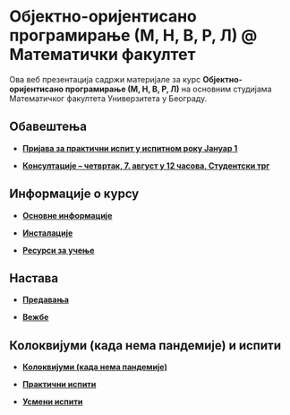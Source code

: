 # Објектно-оријентисано програмирање (М, Н, В, Р, Л) @ Математички факултет

Ова веб презентација садржи материјале за курс **Објектно-оријентисано програмирање  (М, Н, В, Р, Л)** на основним студијама Математичког факултета Универзитета у Београду.

## Обавештења

* **[Пријава за практични испит у испитном року Јануар 1](pismeni-ispiti/info/README.md)**

* **[Консултације – четвртак, 7. август у 12 часова, Студентски трг](pismeni-ispiti/info/README.md)**

<!--
**[Септембар 1 - резултати практичног дела испита (Додат Р смер)](pismeni-ispiti/info/README.md)**

**[Распоред седења за практични испит у испитном року Септембар 1](pismeni-ispiti/info/README.md)**

**[Пријава за практични испит у испитном року Септембар 1](pismeni-ispiti/info/README.md)**

**[Јун 2 - резултати практичног дела испита](pismeni-ispiti/info/README.md)**

**[Распоред седења за практични испит у испитном року Јун 2](pismeni-ispiti/info/README.md)**

**[Пријава за практични испит у испитном року Јун 2](pismeni-ispiti/info/README.md)**

**[Јун 1 - резултати практичног дела испита [Р]](pismeni-ispiti/info/README.md)**

**[Јун 1 - резултати практичног дела испита [МНВЛ]](pismeni-ispiti/info/README.md)**

**[Распоред седења за практични испит у испитном року Јун 1](pismeni-ispiti/info/README.md)**

**[Пријава за практични испит у испитном року Јун 1](pismeni-ispiti/info/README.md)** -->

## Информације о курсу

* **[Основне информације](/informacije/README.md)**

* **[Инсталације](/INSTALACIJE.md)**

* **[Ресурси за учење](/RESURSI-ZA-UCENJE.md)**

## Настава

* **[Предавања](/predavanja/README.md)**

* **[Вежбе](/vezbe/README.md)**

## Колоквијуми (када нема пандемије) и испити


* **[Колоквијуми (када нема пандемије)](/kolokvijumi/README.md)**

* **[Практични испити](/pismeni-ispiti/README.md)**

* **[Усмени испити](/usmeni-ispiti/README.md)**
